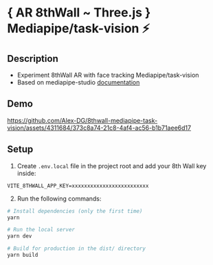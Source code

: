 # { AR 8thWall ~ Three.js } Mediapipe/task-vision ⚡

## Description

- Experiment 8thWall AR with face tracking Mediapipe/task-vision
- Based on mediapipe-studio [documentation](https://mediapipe-studio.webapps.google.com/demo/face_landmarker])

## Demo

https://github.com/Alex-DG/8thwall-mediapipe-task-vision/assets/4311684/373c8a74-21c8-4af4-ac56-b1b71aee6d17


## Setup

1. Create `.env.local` file in the project root and add your 8th Wall key inside:

```
VITE_8THWALL_APP_KEY=xxxxxxxxxxxxxxxxxxxxxxxxx
```

2. Run the following commands:

```bash
# Install dependencies (only the first time)
yarn

# Run the local server
yarn dev

# Build for production in the dist/ directory
yarn build
```

